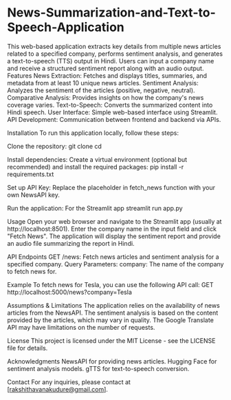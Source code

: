 # News-Summarization-and-Text-to-Speech-Application
This web-based application extracts key details from multiple news articles related to a specified company, performs sentiment analysis, and generates a text-to-speech (TTS) output in Hindi. Users can input a company name and receive a structured sentiment report along with an audio output.
Features
News Extraction: Fetches and displays titles, summaries, and metadata from at least 10 unique news articles.
Sentiment Analysis: Analyzes the sentiment of the articles (positive, negative, neutral).
Comparative Analysis: Provides insights on how the company's news coverage varies.
Text-to-Speech: Converts the summarized content into Hindi speech.
User Interface: Simple web-based interface using Streamlit.
API Development: Communication between frontend and backend via APIs.

Installation
To run this application locally, follow these steps:

Clone the repository:
 git clone <repository-url>
 cd <repository-directory>

Install dependencies: Create a virtual environment (optional but recommended) and install the required packages:
   pip install -r requirements.txt

Set up API Key:
Replace the placeholder in fetch_news function with your own NewsAPI key.

Run the application:
    For the Streamlit app
    streamlit run app.py

Usage
Open your web browser and navigate to the Streamlit app (usually at http://localhost:8501).
Enter the company name in the input field and click "Fetch News".
The application will display the sentiment report and provide an audio file summarizing the report in Hindi.

API Endpoints
GET /news: Fetch news articles and sentiment analysis for a specified company.
Query Parameters:
company: The name of the company to fetch news for.

Example
To fetch news for Tesla, you can use the following API call:
GET http://localhost:5000/news?company=Tesla

Assumptions & Limitations
The application relies on the availability of news articles from the NewsAPI.
The sentiment analysis is based on the content provided by the articles, which may vary in quality.
The Google Translate API may have limitations on the number of requests.

License
This project is licensed under the MIT License - see the LICENSE file for details.

Acknowledgments
NewsAPI for providing news articles.
Hugging Face for sentiment analysis models.
gTTS for text-to-speech conversion.

Contact
For any inquiries, please contact at [rakshithavanakudure@gmail.com].
